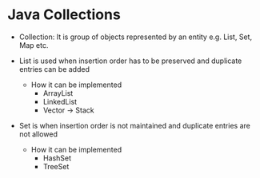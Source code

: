 # Java Collections
* Collection: It is group of objects represented by an entity e.g. List, Set, Map etc.
  
* List is used when insertion order has to be preserved and duplicate entries can be added
  - How it can be implemented
    - ArrayList
    - LinkedList
    - Vector 
       -> Stack
       
 * Set is when insertion order is not maintained and duplicate entries are not allowed
    - How it can be implemented
      - HashSet
      - TreeSet
